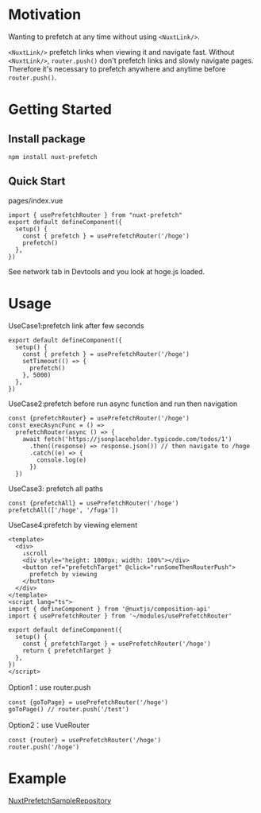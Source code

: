 # Motivation
Wanting to prefetch at any time without using `<NuxtLink/>`.

`<NuxtLink/>` prefetch links when viewing it and navigate fast.
Without `<NuxtLink/>`, `router.push()` don't prefetch links and slowly navigate pages.
Therefore it's necessary to prefetch anywhere and anytime before `router.push()`. 
# Getting Started 
## Install package
```
npm install nuxt-prefetch
```
## Quick Start
pages/index.vue
```
import { usePrefetchRouter } from "nuxt-prefetch"
export default defineComponent({
  setup() {
    const { prefetch } = usePrefetchRouter('/hoge')
    prefetch()
  },
})
```
See network tab in Devtools and you look at hoge.js loaded.

# Usage
UseCase1:prefetch link after few seconds
```
export default defineComponent({
  setup() {
    const { prefetch } = usePrefetchRouter('/hoge')
    setTimeout(() => {
      prefetch()
    }, 5000)
  },
})
```
UseCase2:prefetch before run async function and run then navigation
```
const {prefetchRouter} = usePrefetchRouter('/hoge')
const execAsyncFunc = () =>
  prefetchRouter(async () => {
    await fetch('https://jsonplaceholder.typicode.com/todos/1')
      .then((response) => response.json()) // then navigate to /hoge 
      .catch((e) => {
        console.log(e)
      })
  })

```
UseCase3: prefetch all paths
```
const {prefetchAll} = usePrefetchRouter('/hoge')
prefetchAll(['/hoge', '/fuga'])

```

UseCase4:prefetch by viewing element
```
<template>
  <div>
    ↓scroll
    <div style="height: 1000px; width: 100%"></div>
    <button ref="prefetchTarget" @click="runSomeThenRouterPush">
      prefetch by viewing
    </button>
  </div>
</template>
<script lang="ts">
import { defineComponent } from '@nuxtjs/composition-api'
import { usePrefetchRouter } from '~/modules/usePrefetchRouter'

export default defineComponent({
  setup() {
    const { prefetchTarget } = usePrefetchRouter('/hoge')
    return { prefetchTarget }
  },
})
</script>

```

Option1：use router.push
```
const {goToPage} = usePrefetchRouter('/hoge')
goToPage() // router.push('/test')
```

Option2：use VueRouter
```
const {router} = usePrefetchRouter('/hoge')
router.push('/hoge')
```

# Example
[NuxtPrefetchSampleRepository](https://github.com/humiyan02/nuxt-prefetch-sample)
